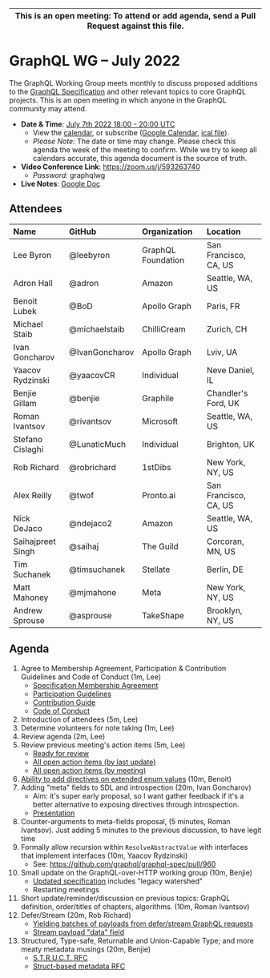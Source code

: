 <!--

Hello! You're welcome to join our working group meeting and add to the agenda
by following these three steps:

   1. Add your name to the list of attendees (in alphabetical order).

      - To respect meeting size, attendees should be relevant to the agenda.
        That means we expect most who join the meeting to participate in
        discussion. If you'd rather just watch, check out our YouTube[1].

      - Please include the organization (or project) you represent, and the
        location (including country code[2]) you expect to be located in during
        the meeting.

      - If you're willing to help take notes, add "✏️" after your name
        (eg. Ada Lovelace ✏). This is hugely helpful!

   2. If relevant, add your topic to the agenda (sorted by expected time).

      - Every agenda item has four parts: 1) the topic, 2) an expected time
        constraint, 3) who's leading the discussion, and 4) a list of any
        relevant links (RFC docs, issues, PRs, presentations, etc). Follow the
        format of existing agenda items.

      - Know what you want to get out of the agenda topic - what feedback do you
        need? What questions do you need answered? Are you looking for consensus
        or just directional feedback?

      - If your topic is a new proposal it's likely an "RFC 0"[3]. The barrier
        of entry for documenting new proposals is intentionally low, writing a
        few sentences about the problem you're trying to solve and the rough
        shape of your proposed solution is normally sufficient.

        You can create a link for this:
          - As an issue against the graphql-wg repo.
          - As a GitHub discussion in the graphql-wg repo.
          - As an RFC document into the rfcs/ folder of the graphql-wg repo.

   3. Review our guidelines and agree to our Spec Membership & CLA.

      - Review and understand our Spec Membership Agreement, Participation &
        Contribution Guidelines, and Code of Conduct. You'll find links to these
        in the first agenda item of every meeting.

      - If this is your first time, our bot will comment on your Pull Request
        with a link to our Spec Membership & CLA. Please follow along and agree
        before your PR is merged.

        Your organization may sign this for all of its members. To set this up,
        please ask operations@graphql.org.

PLEASE TAKE NOTE:

  - By joining this meeting you must agree to the Specification Membership
    Agreement and Code of Conduct.

  - Meetings are recorded and made available on YouTube[1], by joining you
    consent to being recorded.

[1] Youtube: https://www.youtube.com/channel/UCERcwLeheOXp_u61jEXxHMA
[2] Country codes: https://en.wikipedia.org/wiki/List_of_ISO_3166_country_codes#Current_ISO_3166_country_codes
[3] RFC stages: https://github.com/graphql/graphql-spec/blob/main/CONTRIBUTING.md#rfc-contribution-stages

-->

| This is an open meeting: To attend or add agenda, send a Pull Request against this file. |
| --- |


# GraphQL WG – July 2022

The GraphQL Working Group meets monthly to discuss proposed additions to the
[GraphQL Specification][] and other relevant topics to core GraphQL projects.
This is an open meeting in which anyone in the GraphQL community may attend.

- **Date & Time**: [July 7th 2022 18:00 - 20:00 UTC](https://www.timeanddate.com/worldclock/meetingdetails.html?year=2022&month=7&day=7&hour=18&min=0&sec=0&p1=224&p2=179&p3=136&p4=268&p5=367&p6=438&p7=240&iv=0)
  - View the [calendar][], or subscribe ([Google Calendar][], [ical file][]).
  - *Please Note:* The date or time may change. Please check this agenda the
    week of the meeting to confirm. While we try to keep all calendars accurate,
    this agenda document is the source of truth.
- **Video Conference Link**: https://zoom.us/j/593263740
  - *Password:* graphqlwg
- **Live Notes**: [Google Doc](about:blank)

[GraphQL Specification]: https://github.com/graphql/graphql-spec
[calendar]: https://calendar.google.com/calendar/embed?src=linuxfoundation.org_ik79t9uuj2p32i3r203dgv5mo8%40group.calendar.google.com
[Google Calendar]: https://calendar.google.com/calendar?cid=bGludXhmb3VuZGF0aW9uLm9yZ19pazc5dDl1dWoycDMyaTNyMjAzZGd2NW1vOEBncm91cC5jYWxlbmRhci5nb29nbGUuY29t
[ical file]: https://calendar.google.com/calendar/ical/linuxfoundation.org_ik79t9uuj2p32i3r203dgv5mo8%40group.calendar.google.com/public/basic.ics


## Attendees

| Name               | GitHub          | Organization       | Location
| :----------------- | :-------------- | :----------------- | :-----------------
| Lee Byron          | @leebyron       | GraphQL Foundation | San Francisco, CA, US
| Adron Hall         | @adron          | Amazon             | Seattle, WA, US
| Benoit Lubek       | @BoD            | Apollo Graph       | Paris, FR
| Michael Staib      | @michaelstaib   | ChilliCream        | Zurich, CH
| Ivan Goncharov     | @IvanGoncharov  | Apollo Graph       | Lviv, UA
| Yaacov Rydzinski   | @yaacovCR       | Individual         | Neve Daniel, IL
| Benjie Gillam      | @benjie         | Graphile           | Chandler's Ford, UK
| Roman Ivantsov     | @rivantsov      | Microsoft          | Seattle, WA, US
| Stefano Cislaghi   | @LunaticMuch    | Individual         | Brighton, UK
| Rob Richard        | @robrichard     | 1stDibs            | New York, NY, US
| Alex Reilly        | @twof           | Pronto.ai          | San Francisco, CA, US
| Nick DeJaco        | @ndejaco2       | Amazon             | Seattle, WA, US
| Saihajpreet Singh  | @saihaj         | The Guild          | Corcoran, MN, US
| Tim Suchanek       | @timsuchanek    | Stellate           | Berlin, DE
| Matt Mahoney       | @mjmahone       | Meta               | New York, NY, US
| Andrew Sprouse     | @asprouse       | TakeShape          | Brooklyn, NY, US

## Agenda

1. Agree to Membership Agreement, Participation & Contribution Guidelines and Code of Conduct (1m, Lee)
   - [Specification Membership Agreement](https://github.com/graphql/foundation)
   - [Participation Guidelines](https://github.com/graphql/graphql-wg#participation-guidelines)
   - [Contribution Guide](https://github.com/graphql/graphql-spec/blob/main/CONTRIBUTING.md)
   - [Code of Conduct](https://github.com/graphql/foundation/blob/master/CODE-OF-CONDUCT.md)
1. Introduction of attendees (5m, Lee)
1. Determine volunteers for note taking (1m, Lee)
1. Review agenda (2m, Lee)
1. Review previous meeting's action items (5m, Lee)
   - [Ready for review](https://github.com/graphql/graphql-wg/issues?q=is%3Aissue+is%3Aopen+label%3A%22Ready+for+review+%F0%9F%99%8C%22+sort%3Aupdated-desc)
   - [All open action items (by last update)](https://github.com/graphql/graphql-wg/issues?q=is%3Aissue+is%3Aopen+label%3A%22Action+item+%3Aclapper%3A%22+sort%3Aupdated-desc)
   - [All open action items (by meeting)](https://github.com/graphql/graphql-wg/projects?query=is%3Aopen+sort%3Aname-asc)
1. [Ability to add directives on extended enum values](https://github.com/graphql/graphql-spec/issues/952) (10m, Benoit)
1. Adding "meta" fields to SDL and introspection (20m, Ivan Goncharov)
   - Aim: it's super early proposal, so I want gather feedback if it's a better alternative to exposing directives through introspection.
   - [Presentation](https://docs.google.com/presentation/d/1qGc2rZKeim699tT-2G1xDESZP3Kd6tvj9V27tQfyJhg/edit#slide=id.ge9d8d484d6_0_5)
1. Counter-arguments to meta-fields proposal, (5 minutes, Roman Ivantsov). Just adding 5 minutes to the previous discussion, to have legit time
1. Formally allow recursion within `ResolveAbstractValue` with interfaces that implement interfaces (10m, Yaacov Rydzinski)
   - See: https://github.com/graphql/graphql-spec/pull/960
1. Small update on the GraphQL-over-HTTP working group (10m, Benjie)
   - [Updated specification](https://github.com/benjie/graphql-over-http/blob/benjie-edits/spec/GraphQLOverHTTP.md) includes "legacy watershed"
   - Restarting meetings
1. Short update/reminder/discussion on previous topics: GraphQL definition, order/titles of chapters, algorithms. (10m, Roman Ivantsov) 
1. Defer/Stream (20m, Rob Richard)
   - [Yielding batches of payloads from defer/stream GraphQL requests](https://github.com/robrichard/defer-stream-wg/discussions/41)
   - [Stream payload "data" field](https://github.com/robrichard/defer-stream-wg/discussions/42)
1. Structured, Type-safe, Returnable and Union-Capable Type; and more meaty metadata musings (20m, Benjie)
   - [S.T.R.U.C.T. RFC](https://github.com/graphql/graphql-wg/pull/1035)
   - [Struct-based metadata RFC](https://github.com/graphql/graphql-wg/pull/1036)
